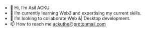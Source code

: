 - 👋 Hi, I’m Asil ACKU
- 🌱 I’m currently learning Web3 and expertising my current skills.
- 💞️ I’m looking to collaborate Web &| Desktop development.
- 📫 How to reach me ackuthe@protonmail.com

<!---
KreiosX/KreiosX is a ✨ special ✨ repository because its `README.md` (this file) appears on your GitHub profile.
You can click the Preview link to take a look at your changes.
--->
<!---
<body>
  <div>
<img align="center" width=100px height=100px src="https://www.freepnglogos.com/uploads/javascript/logo-html-5-css-javascript-source-code-for-the-taking-23.png">
<img align="center" width=100px height=100px src="https://www.vectorlogo.zone/logos/python/python-vertical.svg">
<img align="center" width=100px height=100px src="https://seeklogo.com/images/C/c-sharp-c-logo-02F17714BA-seeklogo.com.png">
  </div>
</body>
--->
